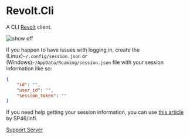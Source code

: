 # Revolt.Cli
 A CLI [Revolt](https://revolt.chat) client.
 
![show off](https://slave.waifusfor.sale/revolt-cli.webp)

If you happen to have issues with logging in, create the (Linux)`~/.config/session.json` or (Windows)`~/AppData/Roaming/session.json` file with your session information like so:
```json
{
	"id": "",
	"user_id": "",
	"session_token": ""
}
```
If you need help getting your session information, you can use [this article](https://rvf.geist.ga/posts/Getting-Session-Data) by SP46/infi.

[Support Server](https://app.revolt.chat/invite/X49mKsT5)